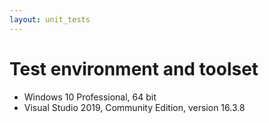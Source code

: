 ```yaml
---
layout: unit_tests
---
```


# Test environment and toolset 

* Windows 10 Professional, 64 bit
* Visual Studio 2019, Community Edition, version 16.3.8
